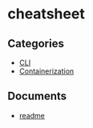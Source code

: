 # cheatsheet

## Categories
- [CLI](./CLI/README.md)
- [Containerization](./Containerization/README.md)

## Documents
- [readme](readme.md)